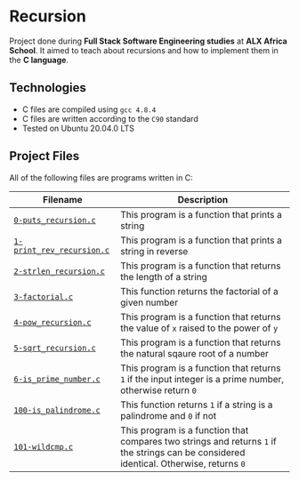 # Recursion

Project done during **Full Stack Software Engineering studies** at **ALX Africa School**. It aimed to teach about recursions and how to implement them in the **C language**.

## Technologies
* C files are compiled using `gcc 4.8.4`
* C files are written according to the `C90` standard
* Tested on Ubuntu 20.04.0 LTS

## Project Files
All of the following files are programs written in C:

| Filename | Description |
| -------- | ----------- |
| [`0-puts_recursion.c`](./0-puts_recursion.c) | This program is a function that prints a string |
| [`1-print_rev_recursion.c`](./1-print_rev_recursion.c) | This program is a function that prints a string in reverse |
| [`2-strlen_recursion.c`](./2-strlen_recursion.c) | This program is a function that returns the length of a string |
| [`3-factorial.c`](./3-factorial.c) | This function returns the factorial of a given number |
| [`4-pow_recursion.c`](./4-pow_recursion.c) | This program is a function that returns the value of `x` raised to the power of `y` |
| [`5-sqrt_recursion.c`](./5-sqrt_recursion.c) | This program is a function that returns the natural sqaure root of a number |
| [`6-is_prime_number.c`](./6-is_prime_number.c) | This program is a function that returns `1` if the input integer is a prime number, otherwise return `0` |
| [`100-is_palindrome.c`](./100-is_palindrome.c) | This function returns `1` if a string is a palindrome and `0` if not |
| [`101-wildcmp.c`](./101-wildcmp.) | This program is a function that compares two strings and returns `1` if the strings can be considered identical. Otherwise, returns `0` |